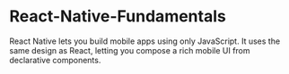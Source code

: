 # React-Native-Fundamentals
React Native lets you build mobile apps using only JavaScript. It uses the same design as React, letting you compose a rich mobile UI from declarative components.
